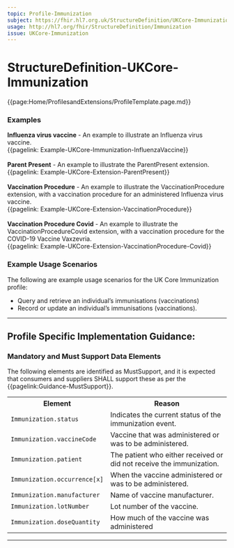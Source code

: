 ```yaml
---
topic: Profile-Immunization
subject: https://fhir.hl7.org.uk/StructureDefinition/UKCore-Immunization
usage: http://hl7.org/fhir/StructureDefinition/Immunization
issue: UKCore-Immunization
---
```

# StructureDefinition-UKCore-Immunization

<nocheck>
{{page:Home/ProfilesandExtensions/ProfileTemplate.page.md}}

<div id="Examples" class="tabcontent">
  <h3>Examples</h3>

<b>Influenza virus vaccine</b> - An example to illustrate an Influenza virus vaccine.  <br>
{{pagelink: Example-UKCore-Immunization-InfluenzaVaccine}}
<br><br>
<b>Parent Present</b> - An example to illustrate the ParentPresent extension. <br>
{{pagelink: Example-UKCore-Extension-ParentPresent}}
<br><br>
<b>Vaccination Procedure</b> - An example to illustrate the VaccinationProcedure extension, with a vaccination procedure for an administered Influenza virus vaccine.  <br>
{{pagelink: Example-UKCore-Extension-VaccinationProcedure}}
<br><br>
<b>Vaccination Procedure Covid</b> - An example to illustrate the VaccinationProcedureCovid extension, with a vaccination procedure for the COVID-19 Vaccine Vaxzevria.  <br>
{{pagelink: Example-UKCore-Extension-VaccinationProcedure-Covid}}
</div>
</nocheck>


<div id="ProfileGuidance">

### Example Usage Scenarios ###
The following are example usage scenarios for the UK Core Immunization profile:

- Query and retrieve an individual’s immunisations (vaccinations)
- Record or update an individual’s immunisations (vaccinations).

<hr class="thickline">

## Profile Specific Implementation Guidance: ##

### Mandatory and Must Support Data Elements

The following elements are identified as MustSupport, and it is expected that consumers and suppliers SHALL support these as per the {{pagelink:Guidance-MustSupport}}.

<table class="assets" title="MustSupport element list">
<tr>
<th class="width30">Element</th>
<th class="width70">Reason</th>
</tr>
<tr>
<td><code>Immunization.status</code></td>
<td>Indicates the current status of the immunization event.</td>
</tr>
<tr>
<td><code>Immunization.vaccineCode</code></td>
<td>Vaccine that was administered or was to be administered.</td>
</tr>
<tr>
<td><code>Immunization.patient</code></td>
<td>The patient who either received or did not receive the immunization.</td>
</tr>
<tr>
<td><code>Immunization.occurrence[x]</code></td>
<td>When the vaccine administered or was to be administered.</td>
</tr>
<tr>
<td><code>Immunization.manufacturer</code></td>
<td>Name of vaccine manufacturer.</td>
</tr>
<tr>
<td><code>Immunization.lotNumber</code></td>
<td>Lot number of the vaccine.</td>
</tr>
<tr>
<td><code>Immunization.doseQuantity</code></td>
<td>How much of the vaccine was administered</td>
</tr>
</table>
</div>

---
